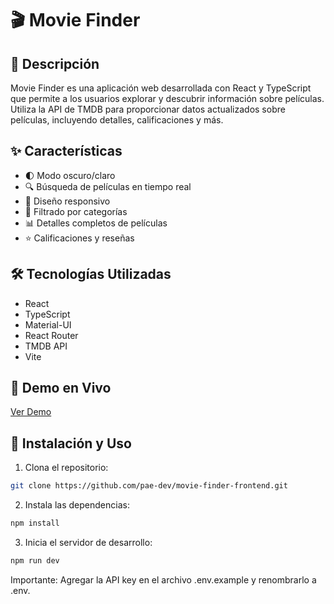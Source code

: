 # 🎬 Movie Finder

## 📝 Descripción
Movie Finder es una aplicación web desarrollada con React y TypeScript que permite a los usuarios explorar y descubrir información sobre películas. Utiliza la API de TMDB para proporcionar datos actualizados sobre películas, incluyendo detalles, calificaciones y más.

## ✨ Características
- 🌓 Modo oscuro/claro
- 🔍 Búsqueda de películas en tiempo real
- 📱 Diseño responsivo
- 🎯 Filtrado por categorías
- 📊 Detalles completos de películas
- ⭐ Calificaciones y reseñas

## 🛠 Tecnologías Utilizadas
- React
- TypeScript
- Material-UI
- React Router
- TMDB API
- Vite

## 🔴 Demo en Vivo
[Ver Demo](https://moviefinder-react-typescript-pae.netlify.app/)

## 🚀 Instalación y Uso

1. Clona el repositorio:
```bash 
git clone https://github.com/pae-dev/movie-finder-frontend.git
```

2. Instala las dependencias:
```bash
npm install
```

3. Inicia el servidor de desarrollo:
```bash
npm run dev
```
Importante:
Agregar la API key en el archivo .env.example y renombrarlo a .env.



